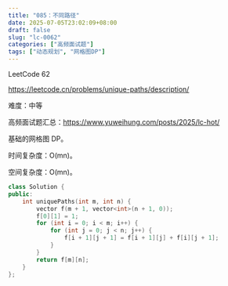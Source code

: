```yaml
---
title: "085：不同路径"
date: 2025-07-05T23:02:09+08:00
draft: false
slug: "lc-0062"
categories: ["高频面试题"]
tags: ["动态规划", "网格图DP"]
---
```


LeetCode 62

https://leetcode.cn/problems/unique-paths/description/

难度：中等

高频面试题汇总：https://www.yuweihung.com/posts/2025/lc-hot/

基础的网格图 DP。

时间复杂度：O(mn)。

空间复杂度：O(mn)。

<!--more-->

```cpp
class Solution {
public:
    int uniquePaths(int m, int n) {
        vector f(m + 1, vector<int>(n + 1, 0));
        f[0][1] = 1;
        for (int i = 0; i < m; i++) {
            for (int j = 0; j < n; j++) {
                f[i + 1][j + 1] = f[i + 1][j] + f[i][j + 1];
            }
        }
        return f[m][n];
    }
};
```
